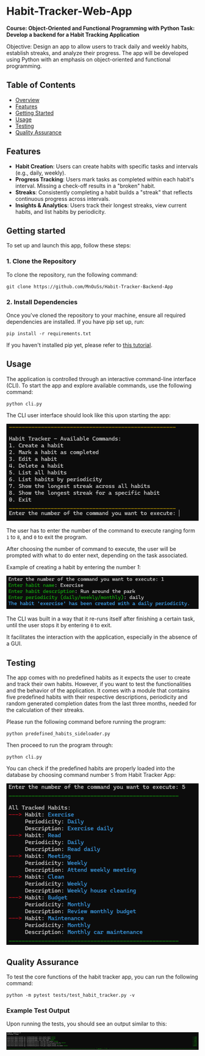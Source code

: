 # Habit-Tracker-Web-App
**Course: Object-Oriented and Functional Programming with Python Task: Develop a backend for a Habit Tracking Application**

Objective: Design an app to allow users to track daily and weekly habits, establish streaks, and analyze their progress. The app will be developed using Python with an emphasis on object-oriented and functional programming.

## Table of Contents
- [Overview](#what-is-it)
- [Features](#features)
- [Getting Started](#getting-started)
- [Usage](#usage)
- [Testing](#testing)
- [Quality Assurance](#quality-assurance)

## Features
- **Habit Creation**: Users can create habits with specific tasks and intervals (e.g., daily, weekly).
- **Progress Tracking**: Users mark tasks as completed within each habit's interval. Missing a check-off results in a "broken" habit.
- **Streaks**: Consistently completing a habit builds a "streak" that reflects continuous progress across intervals.
- **Insights & Analytics**: Users track their longest streaks, view current habits, and list habits by periodicity.

## Getting started
To set up and launch this app, follow these steps:

### 1. Clone the Repository

To clone the repository, run the following command:

```shell
git clone https://github.com/MnOuSs/Habit-Tracker-Backend-App
```

### 2. Install Dependencies

Once you've cloned the repository to your machine, ensure all required dependencies are installed. If you have pip set up, run:

```shell
pip install -r requirements.txt
``` 
If you haven't installed pip yet, please refer to [this tutorial](https://python.land/virtual-environments/installing-packages-with-pip).

## Usage

The application is controlled through an interactive command-line interface (CLI). To start the app and explore available commands, use the following command:

```shell
python cli.py
``` 

The CLI user interface should look like this upon starting the app:

![CLI User Interface](images/cli_interface.png)

The user has to enter the number of the command to execute ranging form `1` to `8`, and `0` to exit the program.

After choosing the number of command to execute, the user will be prompted with what to do enter next, depending on the task associated.

Example of creating a habit by entering the number *1*:

![Creating a habit](images/creating_a_habit.png)

The CLI was built in a way that it re-runs itself after finishing a certain task, until the user stops it by entering `0`  to exit.

It facilitates the interaction with the application, especially in the absence of a GUI.

## Testing

The app comes with no predefined habits as it expects the user to create and track their own habits. However, if you want to test the functionalities and the behavior of the application. It comes with a module that contains five predefined habits with their respective descriptions, periodicity and random generated completion dates from the last three months, needed for the calculation of their streaks.

Please run  the following command before running the program:

```shell
python predefined_habits_sideloader.py
```

Then proceed to run the program through:

```shell
python cli.py
```

You can check if the predefined habits are properly loaded into the database by choosing command number `5` from Habit Tracker App:

![List of Side-loaded Habits](images/list_habits.png)

## Quality Assurance

To test the core functions of the habit tracker app, you can run the following command:

```shell
python -m pytest tests/test_habit_tracker.py -v
```

### Example Test Output
Upon running the tests, you should see an output similar to this:

![Unit Test](images/unit_test.png)